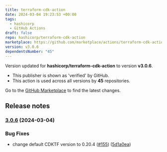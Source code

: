 ```yaml
---
title: terraform-cdk-action
date: 2024-03-04 19:23:53 +00:00
tags:
  - hashicorp
  - GitHub Actions
draft: false
repo: hashicorp/terraform-cdk-action
marketplace: https://github.com/marketplace/actions/terraform-cdk-action
version: v3.0.6
dependentsNumber: "45"
---
```



Version updated for **hashicorp/terraform-cdk-action** to version **v3.0.6**.
- This publisher is shown as 'verified' by GitHub.
- This action is used across all versions by **45** repositories.

Go to the [GitHub Marketplace](https://github.com/marketplace/actions/terraform-cdk-action) to find the latest changes.

## Release notes

### [3.0.6](https://github.com/hashicorp/terraform-cdk-action/compare/v3.0.5...v3.0.6) (2024-03-04)


### Bug Fixes

* change default CDKTF version to 0.20.4 ([#155](https://github.com/hashicorp/terraform-cdk-action/issues/155)) ([5d1a0ea](https://github.com/hashicorp/terraform-cdk-action/commit/5d1a0eadc3d284a881d093cc6769586f3441b515))

